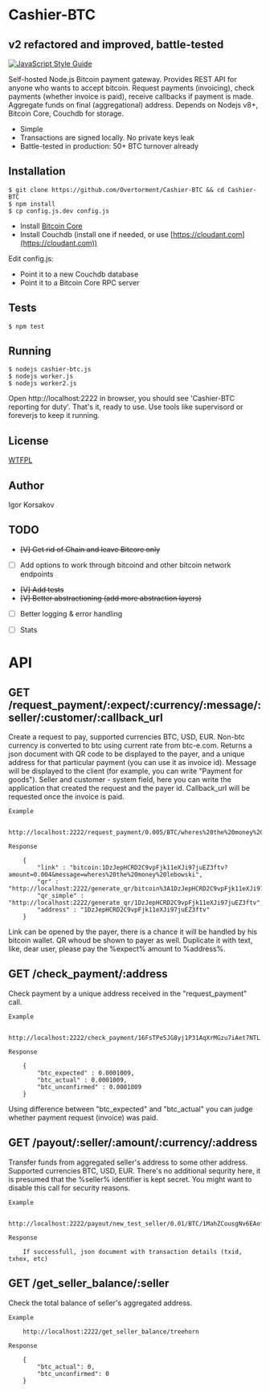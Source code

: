 Cashier-BTC
===================

v2 refactored and improved, battle-tested
-----------------------------------------

[![JavaScript Style Guide](https://img.shields.io/badge/code%20style-standard-brightgreen.svg)](http://standardjs.com/)

Self-hosted Node.js Bitcoin payment gateway. Provides REST API for anyone who wants to accept bitcoin.
Request payments (invoicing), check payments (whether invoice is paid), receive callbacks if payment is made.
Aggregate funds on final (aggregational) address.
Depends on Nodejs v8+, Bitcoin Core, Couchdb for storage.

* Simple
* Transactions are signed locally. No private keys leak
* Battle-tested in production: 50+ BTC turnover already


Installation
------------



```
$ git clone https://github.com/Overtorment/Cashier-BTC && cd Cashier-BTC
$ npm install
$ cp config.js.dev config.js
```

* Install [Bitcoin Core](BITCOIN-CORE-INSTALL.md)
* Install Couchdb (install one if needed, or use [https://cloudant.com](https://cloudant.com))

Edit config.js:

* Point it to a new Couchdb database
* Point it to a Bitcoin Core RPC server

Tests
-----

```
$ npm test
```

Running
-------

```
$ nodejs cashier-btc.js
$ nodejs worker.js
$ nodejs worker2.js
```

Open http://localhost:2222 in browser, you should see 'Cashier-BTC reporting for duty'.
That's it, ready to use.
Use tools like supervisord or foreverjs to keep it running.

License
-------

[WTFPL](http://www.wtfpl.net/txt/copying/)

Author
------

Igor Korsakov


TODO
----

* ~~[V] Get rid of Chain and leave Bitcore only~~
* [ ] Add options to work through bitcoind and other bitcoin network endpoints
* ~~[V] Add tests~~
* ~~[V] Better abstractioning (add more abstraction layers)~~
* [ ] Better logging & error handling
* [ ] Stats



API
===

GET /request_payment/:expect/:currency/:message/:seller/:customer/:callback_url
--------------------------------------------------------------------------------------------------------

Create a request to pay, supported currencies BTC, USD, EUR. Non-btc currency is converted to btc using current rate from btc-e.com.
Returns a json document with QR code to be displayed to the payer, and a unique address for that particular payment (you can use it as invoice id).
Message will be displayed to the client (for example, you can write "Payment for goods"). Seller and customer - system field, here you can 
write the application that created the request and the payer id.
Callback_url will be requested once the invoice is paid.



	Example

		http://localhost:2222/request_payment/0.005/BTC/wheres%20the%20money%20lebowski/treehorn/lebowski/http%3A%2F%2Fgoogle.com%2F

	Response

		{
			"link" : "bitcoin:1DzJepHCRD2C9vpFjk11eXJi97juEZ3ftv?amount=0.004&message=wheres%20the%20money%20lebowski",
			"qr" : "http://localhost:2222/generate_qr/bitcoin%3A1DzJepHCRD2C9vpFjk11eXJi97juEZ3ftv%3Famount%3D0.004%26message%3Dwheres%2520the%2520money%2520lebowski",
			"qr_simple" : "http://localhost:2222/generate_qr/1DzJepHCRD2C9vpFjk11eXJi97juEZ3ftv",
			"address" : "1DzJepHCRD2C9vpFjk11eXJi97juEZ3ftv"
		}

Link can be opened by the payer, there is a chance it will be handled by his bitcoin wallet.
QR whoud be shown to payer as well. Duplicate it with text, like, dear user, please pay the %expect% amount to %address%.




GET /check_payment/:address
---------------------------------------

Check payment by a unique address received in the "request_payment" call.


	Example

		http://localhost:2222/check_payment/16FsTPe5JG8yj1P31AqXrMGzu7iAet7NTL

	Response

		{
			"btc_expected" : 0.0001009,
			"btc_actual" : 0.0001009,
			"btc_unconfirmed" : 0.0001009
		}

Using difference between "btc_expected" and "btc_actual" you can judge whether payment request (invoice) was paid.


GET /payout/:seller/:amount/:currency/:address
-------------------------------------------------------------

Transfer funds from aggregated seller's address to some other address.
Supported currencies BTC, USD, EUR.
There's no additional sequrity here, it is presumed that the %seller% identifier is kept secret.
You might want to disable this call for security reasons.

	Example

		http://localhost:2222/payout/new_test_seller/0.01/BTC/1MahZCousgNv6EAofCfi7Wpp2RKUfHH8uD

	Response

		If successfull, json document with transaction details (txid, txhex, etc)






GET /get_seller_balance/:seller
---------------------------------------

Check the total balance of seller's aggregated address.

	Example

		http://localhost:2222/get_seller_balance/treehorn

	Response

		{
			"btc_actual": 0,
			"btc_unconfirmed": 0
		}

